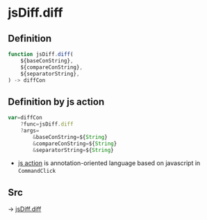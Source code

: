 # jsDiff.diff

## Definition

```js.js
function jsDiff.diff(
	${baseConString},
	${compareConString},
	${separatorString},
) -> diffCon
```


## Definition by js action

```js.js
var=diffCon
	?func=jsDiff.diff
	?args=
		&baseConString=${String}
		&compareConString=${String}
		&separatorString=${String}
```

- [js action](#) is annotation-oriented language based on javascript in `CommandClick`

## Src

-> [jsDiff.diff](https://github.com/puutaro/CommandClick/blob/master/app/src/main/java/com/puutaro/commandclick/fragment_lib/terminal_fragment/js_interface/text/JsDiff.kt#L9)


